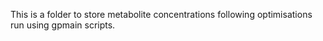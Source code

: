 This is a folder to store metabolite concentrations following optimisations run using gpmain scripts.
